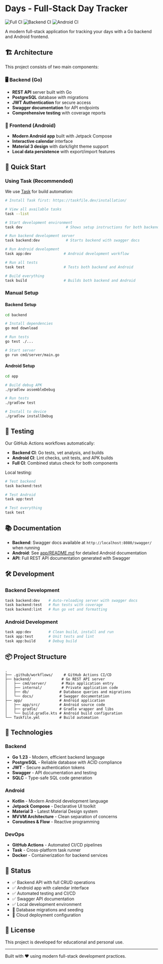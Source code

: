# Days - Full-Stack Day Tracker

![Full CI](https://github.com/Germain-L/days/workflows/Full%20CI/badge.svg)
![Backend CI](https://github.com/Germain-L/days/workflows/Backend%20CI/badge.svg)
![Android CI](https://github.com/Germain-L/days/workflows/Android%20CI/badge.svg)

A modern full-stack application for tracking your days with a Go backend and Android frontend.

## 🏗️ Architecture

This project consists of two main components:

### 🖥️ Backend (Go)
- **REST API** server built with Go
- **PostgreSQL** database with migrations
- **JWT Authentication** for secure access
- **Swagger documentation** for API endpoints
- **Comprehensive testing** with coverage reports

### 📱 Frontend (Android)
- **Modern Android app** built with Jetpack Compose
- **Interactive calendar** interface
- **Material 3 design** with dark/light theme support
- **Local data persistence** with export/import features

## 🚀 Quick Start

### Using Task (Recommended)

We use [Task](https://taskfile.dev/) for build automation:

```bash
# Install Task first: https://taskfile.dev/installation/

# View all available tasks
task --list

# Start development environment
task dev                    # Shows setup instructions for both backend and Android

# Run backend development server
task backend:dev            # Starts backend with swagger docs

# Run Android development
task app:dev               # Android development workflow

# Run all tests
task test                  # Tests both backend and Android

# Build everything
task build                 # Builds both backend and Android
```

### Manual Setup

#### Backend Setup
```bash
cd backend

# Install dependencies
go mod download

# Run tests
go test ./...

# Start server
go run cmd/server/main.go
```

#### Android Setup
```bash
cd app

# Build debug APK
./gradlew assembleDebug

# Run tests
./gradlew test

# Install to device
./gradlew installDebug
```

## 🧪 Testing

Our GitHub Actions workflows automatically:

- **Backend CI**: Go tests, vet analysis, and builds
- **Android CI**: Lint checks, unit tests, and APK builds  
- **Full CI**: Combined status check for both components

Local testing:
```bash
# Test backend
task backend:test

# Test Android
task app:test

# Test everything
task test
```

## 📚 Documentation

- **Backend**: Swagger docs available at `http://localhost:8080/swagger/` when running
- **Android**: See [app/README.md](app/README.md) for detailed Android documentation
- **API**: Full REST API documentation generated with Swagger

## 🛠️ Development

### Backend Development
```bash
task backend:dev    # Auto-reloading server with swagger docs
task backend:test   # Run tests with coverage
task backend:lint   # Run go vet and formatting
```

### Android Development  
```bash
task app:dev        # Clean build, install and run
task app:test       # Unit tests and lint
task app:build      # Debug build
```

## 📦 Project Structure

```
.
├── .github/workflows/     # GitHub Actions CI/CD
├── backend/              # Go REST API server
│   ├── cmd/server/       # Main application entry
│   ├── internal/         # Private application code
│   ├── db/              # Database queries and migrations
│   └── docs/            # Swagger documentation
├── app/                 # Android application
│   ├── app/src/         # Android source code
│   ├── gradle/          # Gradle wrapper and libs
│   └── build.gradle.kts # Android build configuration
└── Taskfile.yml         # Build automation
```

## 🔧 Technologies

### Backend
- **Go 1.23** - Modern, efficient backend language
- **PostgreSQL** - Reliable database with ACID compliance
- **JWT** - Secure authentication tokens
- **Swagger** - API documentation and testing
- **SQLC** - Type-safe SQL code generation

### Android
- **Kotlin** - Modern Android development language
- **Jetpack Compose** - Declarative UI toolkit
- **Material 3** - Latest Material Design system
- **MVVM Architecture** - Clean separation of concerns
- **Coroutines & Flow** - Reactive programming

### DevOps
- **GitHub Actions** - Automated CI/CD pipelines
- **Task** - Cross-platform task runner
- **Docker** - Containerization for backend services

## 🚦 Status

- ✅ Backend API with full CRUD operations
- ✅ Android app with calendar interface
- ✅ Automated testing and CI/CD
- ✅ Swagger API documentation
- ✅ Local development environment
- 🔄 Database migrations and seeding
- 🔄 Cloud deployment configuration

## 📄 License

This project is developed for educational and personal use.

---

Built with ❤️ using modern full-stack development practices.
